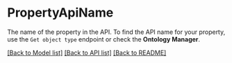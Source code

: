 # PropertyApiName

The name of the property in the API. To find the API name for your property, use the `Get object type`
endpoint or check the **Ontology Manager**.



[[Back to Model list]](../../README.md#documentation-for-models) [[Back to API list]](../../README.md#documentation-for-api-endpoints) [[Back to README]](../../README.md)
